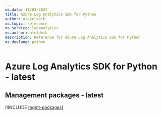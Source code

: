 ```yaml
---
ms.data: 11/03/2022
title: Azure Log Analytics SDK for Python
author: alexeldeib
ms.topic: reference
ms.service: loganalytics
ms.author: aleldeib
description: Reference for Azure Log Analytics SDK for Python
ms.devlang: python
---
```

# Azure Log Analytics SDK for Python - latest

## Management packages - latest
[!INCLUDE [mgmt-packages](log-analytics-mgmt-index.md)]